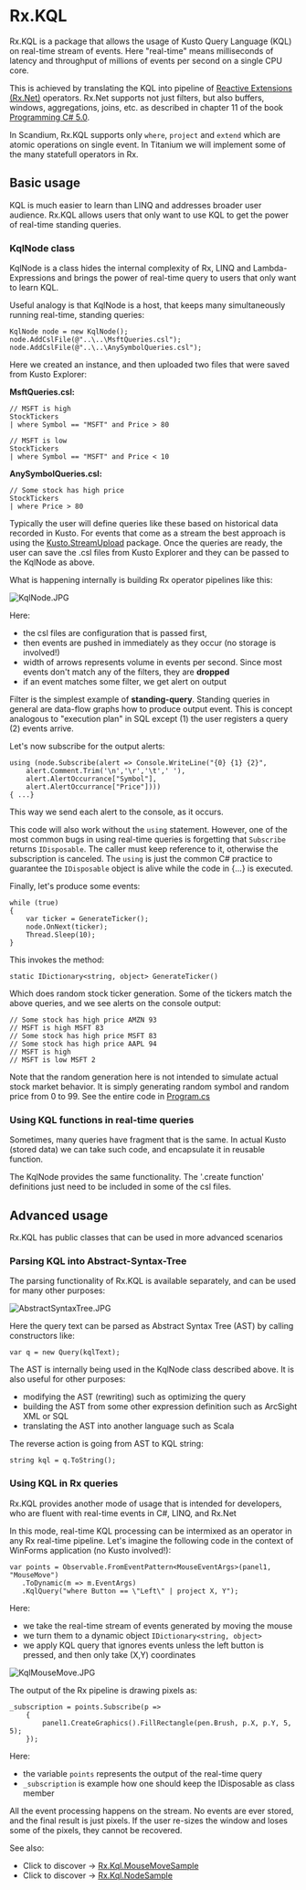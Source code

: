 # Rx.KQL
Rx.KQL is a package that allows the usage of Kusto Query Language (KQL) on real-time stream of events. Here "real-time" means milliseconds of latency and throughput of millions of events per second on a single CPU core. 

This is achieved by translating the KQL into pipeline of [Reactive Extensions (Rx.Net)](https://github.com/Reactive-Extensions/Rx.NET) operators. Rx.Net supports not just filters, but also buffers, windows, aggregations, joins, etc. as described in chapter 11 of the book [Programming C# 5.0](http://shop.oreilly.com/product/0636920024064.do). 

In Scandium, Rx.KQL supports only `where`, `project` and `extend` which are atomic operations on single event. In Titanium we will implement some of the many statefull operators in Rx.

## Basic usage 
KQL is much easier to learn than LINQ and addresses broader user audience. Rx.KQL allows users that only want to use KQL to get the power of real-time standing queries.

### KqlNode class

KqlNode is a class hides the internal complexity of Rx, LINQ and Lambda-Expressions and brings the power of real-time query to users that only want to learn KQL.

Useful analogy is that KqlNode is a host, that keeps many simultaneously running real-time, standing queries:

    KqlNode node = new KqlNode();
    node.AddCslFile(@"..\..\MsftQueries.csl");
    node.AddCslFile(@"..\..\AnySymbolQueries.csl"); 

Here we created an instance, and then uploaded two files that were saved from Kusto Explorer:

**MsftQueries.csl:**

	// MSFT is high
	StockTickers 
	| where Symbol == "MSFT" and Price > 80
	
	// MSFT is low
	StockTickers 
	| where Symbol == "MSFT" and Price < 10


**AnySymbolQueries.csl:**

	// Some stock has high price
	StockTickers 
	| where Price > 80

Typically the user will define queries like these based on historical data recorded in Kusto. For events that come as a stream the best approach is using the [Kusto.StreamUpload](../KustoUploderSample/Readme.md) package. Once the queries are ready, the user can save the .csl files from Kusto Explorer and they can be passed to the KqlNode as above.

What is happening internally is building Rx operator pipelines like this:

![KqlNode.JPG](KqlNode.JPG)

Here:

- the csl files are configuration that is passed first,
- then events are pushed in immediately as they occur (no storage is involved!)
- width of arrows represents volume in events per second. Since most events don't match any of the filters, they are **dropped**
- if an event matches some filter, we get alert on output

Filter is the simplest example of **standing-query**. Standing queries in general are data-flow graphs how to produce output event. This is concept analogous to "execution plan" in SQL except (1) the user registers a query (2) events arrive.

Let's now subscribe for the output alerts:

    using (node.Subscribe(alert => Console.WriteLine("{0} {1} {2}", 
        alert.Comment.Trim('\n','\r','\t',' '),
        alert.AlertOccurrance["Symbol"],
        alert.AlertOccurrance["Price"])))
	{ ...}

This way we send each alert to the console, as it occurs. 

This code will also work without the `using` statement. However, one of the most common bugs in using real-time queries is forgetting that `Subscribe` returns `IDisposable`. The caller must keep reference to it, otherwise the subscription is canceled. The `using` is just the common C# practice to guarantee the `IDisposable` object is alive while the code in {...} is executed.

Finally, let's produce some events:

    while (true)
    {
        var ticker = GenerateTicker();
        node.OnNext(ticker);
        Thread.Sleep(10);
    }

This invokes the method:

	static IDictionary<string, object> GenerateTicker()

Which does random stock ticker generation. Some of the tickers match the above queries, and we see alerts on the console output:

	// Some stock has high price AMZN 93
	// MSFT is high MSFT 83
	// Some stock has high price MSFT 83
	// Some stock has high price AAPL 94
	// MSFT is high
	// MSFT is low MSFT 2

Note that the random generation here is not intended to simulate actual stock market behavior. It is simply generating random symbol and random price from 0 to 99. See the entire code in [Program.cs](Rx.Kql.NodeSample/Program.cs)

### Using KQL functions in real-time queries
Sometimes, many queries have fragment that is the same. In actual Kusto (stored data) we can take such code, and encapsulate it in reusable function.

The KqlNode provides the same functionality. The '.create function' definitions  just need to be included in some of the csl files.

## Advanced usage
Rx.KQL has public classes that can be used in more advanced scenarios

### Parsing KQL into Abstract-Syntax-Tree
The parsing functionality of Rx.KQL is available separately, and can be used for many other purposes:

![AbstractSyntaxTree.JPG](AbstractSyntaxTree.JPG)

Here the query text can be parsed as Abstract Syntax Tree (AST) by calling constructors like:

	var q = new Query(kqlText);

The AST is internally being used in the KqlNode class described above. It is also useful for other purposes:

- modifying the AST (rewriting) such as optimizing the query
- building the AST from some other expression definition such as ArcSight XML or SQL
- translating the AST into another language such as Scala

The reverse action is going from AST to KQL string:

	string kql = q.ToString();

### Using KQL in Rx queries
Rx.KQL provides another mode of usage that is intended for developers, who are fluent with real-time events in C#, LINQ, and Rx.Net

In this mode, real-time KQL processing can be intermixed as an operator in any Rx real-time pipeline. Let's imagine the following code in the context of WinForms application (no Kusto involved!):

	var points = Observable.FromEventPattern<MouseEventArgs>(panel1, "MouseMove")
       .ToDynamic(m => m.EventArgs)
       .KqlQuery("where Button == \"Left\" | project X, Y");

Here:

- we take the real-time stream of events generated by moving the mouse
- we turn them to a dynamic object `IDictionary<string, object>`
- we apply KQL query that ignores events unless the left button is pressed, and then only take (X,Y) coordinates

![KqlMouseMove.JPG](KqlMouseMove.JPG)

The output of the Rx pipeline is drawing pixels as:

	_subscription = points.Subscribe(p =>
	    {
	        panel1.CreateGraphics().FillRectangle(pen.Brush, p.X, p.Y, 5, 5);
	    });

Here: 

- the variable `points` represents the output of the real-time query
- `_subscription` is example how one should keep the IDisposable as class member


All the event processing happens on the stream. No events are ever stored, and the final result is just pixels. If the user re-sizes the window and loses some of the pixels, they cannot be recovered. 

See also:

- Click to discover -> [Rx.Kql.MouseMoveSample](../Samples/MouseMove/Readme.md)
- Click to discover -> [Rx.Kql.NodeSample](../Samples/MultiQuery/Readme.md)
